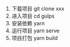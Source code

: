 <!--
 * @Author: your name
 * @Date: 2020-11-30 19:02:05
 * @LastEditTime: 2020-11-30 19:04:23
 * @LastEditors: Please set LastEditors
 * @Description: In User Settings Edit
 * @FilePath: \myGulpc:\Users\wing\Desktop\gulps\readme.md
-->
1. 下载项目
git clone xxx
2. 进入项目
cd gulps
3. 安装依赖
yarn 
4. 运行项目
yarn serve
5. 项目打包
yarn build
